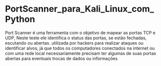 # PortScanner_para_Kali_Linux_com_Python
Port Scanner é uma ferramenta com o objetivo de mapear as portas TCP e UDP, Neste teste ele identifica o status das portas, se estão fechadas, escutando ou abertas. utilizada por hackers para realizar ataques ou identificar alvos, já que todos os computadores conectados na internet ou com uma rede local necessariamente precisam ter algumas de suas portas abertas para eventuais trocas de dados ou informações
